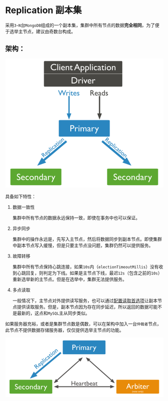 # Replication 副本集

采用`3~N`台`MongoDB`组成的一个副本集，集群中所有节点的数据**完全相同**，为了便于选举主节点，建议由奇数台构成。

## 架构：

![](/assets/replica-set-read-write-operations-primary.bakedsvg.svg)


具备如下特性：

1. 数据一致性

    集群中所有节点的数据永远保持一致，即使在事务中也可以保证。
    
2. 异步同步

    集群中的操作永远是，先写入主节点，然后将数据同步到副本节点。即使集群中副本节点写入缓慢，但是只要主节点没问题，集群仍然可以提供服务。

3. 故障转移

    集群中所有节点保持心跳连接，如果`10s`内（`electionTimeoutMillis`）没有收到心跳回复，则判定为下线。如果是主节点下线，最迟`12s`（包含之前的`10s`）重新选举新的主节点。但是在选举中，集群无法提供服务。

4. 多点读取

    一般情况下，主节点对外提供读写服务，也可以通过[配置读取首选项](https://docs.mongodb.com/manual/core/read-preference/)让副本节点提供读取服务。但是，副本节点因为存在同步延迟，所以返回的数据可能不是最新的，这点和`MySQL`主从同步类似。
    
    
如果服务器充裕，或者是集群节点数是偶数，可以在架构中加入一台`仲裁者`节点，此节点不提供数据存储服务器，仅仅提供选举主节点的功能。

![](/assets/replica-set-primary-with-secondary-and-arbiter.bakedsvg.svg)